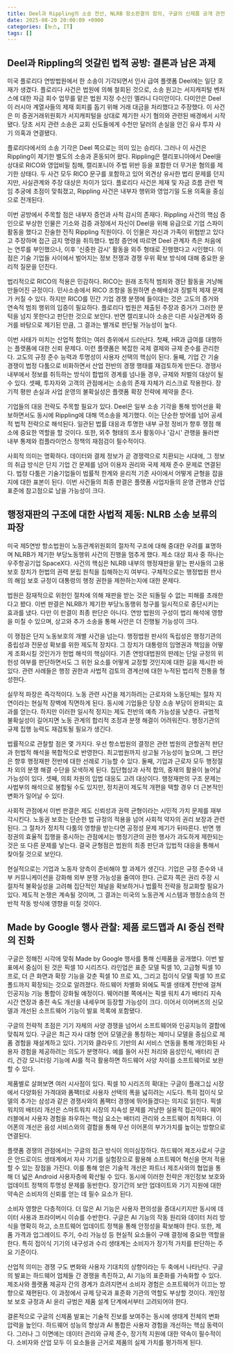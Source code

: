 ```yaml
---
title: Deel과 Rippling의 소송 전선, NLRB 항소판결의 함의, 구글의 신제품 공개 관전
date: 2025-08-20 20:00:09 +0900
categories: [뉴스, IT]
tags: []
---
```


## Deel과 Rippling의 엇갈린 법적 공방: 결론과 남은 과제

미국 플로리다 연방법원에서 한 소송이 기각되면서 인사 급여 플랫폼 Deel에는 일단 호재가 생겼다. 플로리다 사건은 법원에 의해 철회된 것으로, 소송 원고는 서지캐피털 벤처스에 대한 자금 회수 업무를 맡은 법원 지정 수신인 멜라니 다미안이다. 다미안은 Deel이 러시아 계열사들의 제재 회피를 돕기 위해 거래 대금을 처리했다고 주장했다. 이 사건은 미 증권거래위원회가 서지캐피털을 상대로 제기한 사기 혐의와 관련된 배경에서 시작됐다. 당초 서지 관련 소송은 교회 신도들에게 수천만 달러의 손실을 안긴 유사 투자 사기 의혹과 연결됐다.

플로리다에서의 소송 기각은 Deel 쪽으로는 의미 있는 승리다. 그러나 이 사건은 Rippling이 제기한 별도의 소송과 혼동되어 왔다. Rippling은 캘리포니아에서 Deel을 상대로 RICO와 영업비밀 침해, 캘리포니아 주법 위반 등을 포함한 더 무거운 혐의를 제기한 상태다. 두 사건 모두 RICO 문구를 포함하고 있어 외견상 유사한 법리 문제를 던지지만, 사실관계와 주장 대상은 차이가 있다. 플로리다 사건은 제재 및 자금 흐름 관련 책임 추궁에 초점이 맞춰졌고, Rippling 사건은 내부자 행위와 영업기밀 도용 의혹을 중심으로 전개된다.

이번 공방에서 주목할 점은 내부자 증언과 사적 감시의 존재다. Rippling 사건의 핵심 증인으로 부상한 인물은 기소와 검증 과정에서 자신이 Deel을 위해 유급으로 기업 스파이 활동을 했다고 진술한 전직 Rippling 직원이다. 이 인물은 자신과 가족이 위협받고 있다고 주장하며 접근 금지 명령을 취득했다. 법정 증언에 따르면 Deel 관계자 측은 처음에는 연루를 부인했으나, 이후 '신중한 감시' 활동을 외주 형태로 진행했다고 시인했다. 이 점은 기술 기업들 사이에서 벌어지는 정보 전쟁과 경쟁 우위 확보 방식에 대해 중요한 윤리적 질문을 던진다.

법리적으로 RICO의 적용은 민감하다. RICO는 원래 조직적 범죄와 갱단 활동을 겨냥해 만들어진 규정이다. 민사소송에서 RICO 조항을 동원하면 손해배상과 징벌적 제재 문제가 커질 수 있다. 하지만 RICO를 민간 기업 경쟁 분쟁에 들이대는 것은 고도의 증거와 연속적 범죄 행위의 입증이 필요하다. 플로리다 법원은 제출된 주장과 증거가 그러한 문턱을 넘지 못한다고 판단한 것으로 보인다. 반면 캘리포니아 소송은 다른 사실관계와 증거를 바탕으로 제기된 만큼, 그 결과는 별개로 판단될 가능성이 높다.

이번 사태가 미치는 산업적 함의는 여러 층위에서 드러난다. 첫째, HR과 급여를 대행하는 플랫폼에 대한 신뢰 문제다. 이런 플랫폼은 복잡한 국제 결제와 규제 준수를 관리한다. 고도의 규정 준수 능력과 투명성이 사용자 선택의 핵심이 된다. 둘째, 기업 간 기술 경쟁이 법정 다툼으로 비화하면서 산업 전반의 경쟁 행태를 재검토하게 만든다. 경쟁사 내부에서 정보를 취득하는 방식이 합법의 경계를 넘나들 경우, 규제와 처벌의 대상이 될 수 있다. 셋째, 투자자와 고객의 관점에서는 소송의 존재 자체가 리스크로 작용한다. 장기적 평판 손실과 사업 운영의 불확실성은 플랫폼 확장 전략에 제약을 준다.

기업들의 대응 전략도 주목할 필요가 있다. Deel은 일부 소송 기각을 통해 방어선을 확보하면서도 동시에 Rippling에 대해 역소송을 제기했다. 이는 단순한 방어를 넘어 공세적 법적 전략으로 해석된다. 일관된 법률 대응과 투명한 내부 규정 정비가 향후 쟁점 해소에 중요한 역할을 할 것이다. 또한, 외주 형태의 조사 활동이나 '감시' 관행을 둘러싼 내부 통제와 컴플라이언스 정책의 재점검이 필수적이다.

사회적 의미는 명확하다. 데이터와 결제 정보가 곧 경쟁력으로 치환되는 시대에, 그 정보의 취급 방식은 단지 기업 간 문제를 넘어 이용자 권리와 국제 제재 준수 문제로 연결된다. 법정 다툼은 기술기업들이 법률적 한계와 윤리적 기준 사이에서 어떻게 균형을 잡을지에 대한 표본이 된다. 이번 사건들의 최종 판결은 플랫폼 사업자들의 운영 관행과 산업 표준에 참고점으로 남을 가능성이 크다.

## 행정재판의 구조에 대한 사법적 제동: NLRB 소송 보류의 파장

미국 제5연방 항소법원이 노동관계위원회의 절차적 구조에 대해 중대한 우려를 표명하며 NLRB가 제기한 부당노동행위 사건의 진행을 멈추게 했다. 제소 대상 회사 중 하나는 우주항공기업 SpaceX다. 사건의 핵심은 NLRB 내부의 행정재판을 맡는 판사들의 고용 보호 장치가 헌법의 권력 분립 원칙을 침해하는지 여부다. 구체적으로는 행정법원 판사의 해임 보호 규정이 대통령의 행정 권한을 제한하는지에 대한 문제다.

법원은 잠재적으로 위헌인 절차에 의해 재판을 받는 것은 되돌릴 수 없는 피해를 초래한다고 봤다. 이번 판결은 NLRB가 제기한 부당노동행위 청구를 일시적으로 중단시키는 효과를 냈다. 다만 이 판결이 최종 판단은 아니다. 연방 법원의 구성이 법리 해석에 영향을 미칠 수 있으며, 상고와 추가 소송을 통해 사안은 더 진행될 가능성이 크다.

이 쟁점은 단지 노동보호의 개별 사건을 넘는다. 행정법원 판사의 독립성은 행정기관의 중립성과 전문성 확보를 위한 제도적 장치다. 그 장치가 대통령의 임명권과 책임을 어떻게 조화시킬 것인가가 헌법 해석의 핵심이다. 기존 연방대법원의 판례는 단일 규정의 위헌성 여부를 판단하면서도 그 위헌 요소를 어떻게 교정할 것인지에 대한 길을 제시한 바 있다. 관련 사례들은 행정 권한과 사법적 검토의 경계선에 대한 누적된 법리적 전통을 형성한다.

실무적 파장은 즉각적이다. 노동 관련 사건을 제기하려는 근로자와 노동단체는 절차 지연이라는 현실적 장벽에 직면하게 된다. 동시에 기업들은 당장 소송 부담이 완화되는 효과를 얻는다. 하지만 이러한 일시적 정지는 제도 전반의 예측 가능성을 낮춘다. 규범적 불확실성이 길어지면 노동 관계의 합리적 조정과 분쟁 해결이 어려워진다. 행정기관의 규제 집행 능력도 재검토될 필요가 생긴다.

법률적으로 관찰할 점은 몇 가지다. 우선 항소법원의 결정은 관련 법원의 관할권적 판단과 헌법적 해석을 복합적으로 반영한다. 최고법원까지 상고될 가능성이 높으며, 그 판단은 향후 행정재판 전반에 대한 선례로 기능할 수 있다. 둘째, 기업과 근로자 모두 행정절차 외의 분쟁 해결 수단을 모색하게 된다. 집단협상과 사적 합의, 중재의 활용이 늘어날 가능성이 있다. 셋째, 의회 차원의 입법 대응도 고려 대상이다. 행정재판의 구조 문제는 사법부의 해석으로 봉합될 수도 있지만, 정치권이 제도적 개편을 택할 경우 더 근본적인 변화가 일어날 수 있다.

사회적 관점에서 이번 판결은 제도 신뢰성과 권력 균형이라는 시민적 가치 문제를 재부각시킨다. 노동권 보호는 단순한 법 규정의 적용을 넘어 사회적 약자의 권리 보장과 관련된다. 그 절차가 정치적 다툼의 영향을 받는다면 공정성 문제 제기가 뒤따른다. 반면 행정권의 효율적 집행을 중시하는 관점에서는 행정기관의 권한 행사가 과도하게 제한되는 것은 또 다른 문제를 낳는다. 결국 균형점은 법원의 최종 판단과 입법적 대응을 통해서 찾아질 것으로 보인다.

현실적으로는 기업과 노동자 양측이 준비해야 할 과제가 생긴다. 기업은 규정 준수와 내부 커뮤니케이션을 강화해 외부 분쟁 가능성을 줄여야 한다. 근로자 쪽은 권리 주장 시 절차적 불확실성을 고려해 집단적인 채널을 확보하거나 법률적 전략을 정교화할 필요가 있다. 제도적 논쟁은 계속될 것이며, 그 결과는 미국의 노동관계 시스템과 행정소송의 전반적 작동 방식에 영향을 미칠 것이다.

## Made by Google 행사 관찰: 제품 로드맵과 AI 중심 전략의 진화

구글은 정해진 시각에 맞춰 Made by Google 행사를 통해 신제품을 공개했다. 이번 발표에서 중심이 된 것은 픽셀 10 시리즈다. 라인업은 표준 모델 픽셀 10, 고급형 픽셀 10 프로, 더 큰 화면과 확장 기능을 갖춘 픽셀 10 프로 XL, 그리고 접이식 모델 픽셀 10 프로 폴드까지 확장되는 것으로 알려졌다. 하드웨어 차별화 외에도 픽셀 생태계 전반에 걸쳐 인공지능 기능 통합이 강화될 예정이다. 웨어러블 쪽에서는 픽셀 워치 4가 배터리 지속시간 연장과 충전 속도 개선을 내세우며 등장할 가능성이 크다. 이어서 이어버즈의 신모델과 개선된 소프트웨어 기능이 발표 목록에 포함됐다.

구글의 전략적 초점은 기기 자체의 사양 경쟁을 넘어서 소프트웨어와 인공지능의 결합에 맞춰져 있다. 구글은 최근 자사 대형 언어 모델군을 통칭하는 제미니 모델을 중심으로 제품 경험을 재설계하고 있다. 기기와 클라우드 기반의 AI 서비스 연동을 통해 개인화된 사용자 경험을 제공하려는 의도가 분명하다. 예를 들어 사진 처리와 음성인식, 배터리 관리, 건강 모니터링 기능에 AI를 적극 활용하면 하드웨어 사양 차이를 소프트웨어로 보완할 수 있다.

제품별로 살펴보면 여러 시사점이 있다. 픽셀 10 시리즈의 확대는 구글이 플래그십 시장에서 다양화된 가격대와 폼팩터로 사용자 선택의 폭을 넓히려는 시도다. 특히 접이식 모델의 추가는 삼성과 같은 경쟁사와의 폼팩터 경쟁에 뛰어들겠다는 의지로 읽힌다. 픽셀 워치의 배터리 개선은 스마트워치 시장의 지속성 문제를 겨냥한 실용적 접근이다. 웨어러블에서 사용자 경험을 좌우하는 핵심 요소는 배터리 관리와 소프트웨어 최적화다. 이어폰의 개선은 음성 서비스와의 결합을 통해 무선 이어폰의 부가가치를 높이는 방향으로 연결된다.

플랫폼 경쟁의 관점에서는 구글의 접근 방식이 의미심장하다. 하드웨어 제조사로서 구글은 안드로이드 생태계에서 자사 기기를 실험장으로 활용해 소프트웨어 혁신을 먼저 적용할 수 있는 장점을 가진다. 이를 통해 얻은 기술적 개선은 파트너 제조사와의 협업을 통해 더 넓은 Android 사용자층에 확산될 수 있다. 동시에 이러한 전략은 개인정보 보호와 업데이트 정책의 투명성 문제를 동반한다. 장기간의 보안 업데이트와 기기 지원에 대한 약속은 소비자의 신뢰를 얻는 데 필수 요소가 된다.

소비자 영향은 다층적이다. 더 많은 AI 기능은 사용자 편의성을 증대시키지만 동시에 데이터 사용과 프라이버시 이슈를 수반한다. 구글은 AI 기능의 작동 원리와 데이터 처리 방식을 명확히 하고, 소프트웨어 업데이트 정책을 통해 안정성을 확보해야 한다. 또한, 제품 가격과 업그레이드 주기, 수리 가능성 등 현실적 요소들이 구매 결정에 중요한 역할을 한다. 특히 접이식 기기의 내구성과 수리 생태계는 소비자가 장기적 가치를 판단하는 주요 기준이다.

산업적 의미는 경쟁 구도 변화와 사용자 기대치의 상향이라는 두 축에서 나타난다. 구글의 발표는 하드웨어 업체들 간 경쟁을 촉진하고, AI 기능의 표준화를 가속화할 수 있다. 제조사와 플랫폼 제공자 간의 경계가 흐려지면서 소비자 경험은 소프트웨어가 이끄는 방향으로 재편된다. 이 과정에서 규제 당국과 표준화 기관의 역할도 부상할 것이다. 개인정보 보호 규정과 AI 윤리 규범은 제품 설계 단계에서부터 고려되어야 한다.

결론적으로 구글의 신제품 발표는 기술적 진보를 보여주는 동시에 생태계 전체의 변화 압력을 높인다. 하드웨어 성능의 향상과 AI 통합은 사용자 경험을 개선하는 핵심 동력이다. 그러나 그 이면에는 데이터 관리와 규제 준수, 장기적 지원에 대한 약속이 필수적이다. 소비자와 산업 모두 이 요소들을 근거로 제품의 실제 가치를 평가하게 된다.